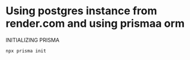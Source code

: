 # Using postgres instance from render.com and using prismaa orm

INITIALIZING PRISMA

```
npx prisma init
```
